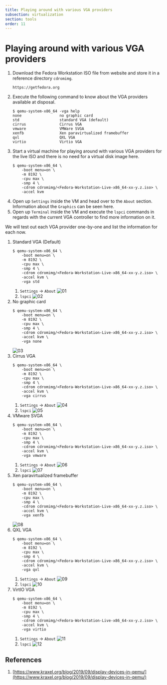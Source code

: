 ```yaml
---
title: Playing around with various VGA providers
subsection: virtualization
section: tools
order: 11
---
```


# Playing around with various VGA providers

1. Download the Fedora Workstation ISO file from website and store it in a reference directory `cdromimg`.
   ```
   https://getfedora.org
   ```
2. Execute the following command to know about the VGA providers available at disposal.
   ```console
   $ qemu-system-x86_64 -vga help
   none                 no graphic card
   std                  standard VGA (default)
   cirrus               Cirrus VGA
   vmware               VMWare SVGA
   xenfb                Xen paravirtualized framebuffer
   qxl                  QXL VGA
   virtio               Virtio VGA
   ```
3. Start a virtual machine for playing around with various VGA providers for the live ISO and there is no need for a virtual disk image here.
   ```console
   $ qemu-system-x86_64 \
       -boot menu=on \
       -m 8192 \
       -cpu max \
       -smp 4 \
       -cdrom cdromimg/<Fedora-Workstation-Live-x86_64-xx-y.z.iso> \
       -accel kvm
   ```
4. Open up `Settings` inside the VM and head over to the `About` section. Information about the `Graphics` can be seen here.
5. Open up `Terminal` inside the VM and execute the `lspci` commands in regards with the current VGA controller to find more information on it.

We will test out each VGA provider one-by-one and list the information for each now.

1. Standard VGA (Default)
   ```console
   $ qemu-system-x86_64 \
       -boot menu=on \
       -m 8192 \
       -cpu max \
       -smp 4 \
       -cdrom cdromimg/<Fedora-Workstation-Live-x86_64-xx-y.z.iso> \
       -accel kvm \
       -vga std
   ```
   1. `Settings` -> `About`
      ![01](/content/tools/virtualization/images/playing-around-with-various-vga-providers/01.png)
   2. `lspci`
      ![02](/content/tools/virtualization/images/playing-around-with-various-vga-providers/02.png)
2. No graphic card
   ```console
   $ qemu-system-x86_64 \
       -boot menu=on \
       -m 8192 \
       -cpu max \
       -smp 4 \
       -cdrom cdromimg/<Fedora-Workstation-Live-x86_64-xx-y.z.iso> \
       -accel kvm \
       -vga none
   ```
   ![03](/content/tools/virtualization/images/playing-around-with-various-vga-providers/03.png)
3. Cirrus VGA
   ```console
   $ qemu-system-x86_64 \
       -boot menu=on \
       -m 8192 \
       -cpu max \
       -smp 4 \
       -cdrom cdromimg/<Fedora-Workstation-Live-x86_64-xx-y.z.iso> \
       -accel kvm \
       -vga cirrus
   ```
   1. `Settings` -> `About`
      ![04](/content/tools/virtualization/images/playing-around-with-various-vga-providers/04.png)
   2. `lspci`
      ![05](/content/tools/virtualization/images/playing-around-with-various-vga-providers/05.png)
4. VMware SVGA
   ```console
   $ qemu-system-x86_64 \
       -boot menu=on \
       -m 8192 \
       -cpu max \
       -smp 4 \
       -cdrom cdromimg/<Fedora-Workstation-Live-x86_64-xx-y.z.iso> \
       -accel kvm \
       -vga vmware
   ```
   1. `Settings` -> `About`
      ![06](/content/tools/virtualization/images/playing-around-with-various-vga-providers/06.png)
   2. `lspci`
      ![07](/content/tools/virtualization/images/playing-around-with-various-vga-providers/07.png)
5. Xen paravirtualized framebuffer
   ```console
   $ qemu-system-x86_64 \
       -boot menu=on \
       -m 8192 \
       -cpu max \
       -smp 4 \
       -cdrom cdromimg/<Fedora-Workstation-Live-x86_64-xx-y.z.iso> \
       -accel kvm \
       -vga xenfb
   ```
   ![08](/content/tools/virtualization/images/playing-around-with-various-vga-providers/08.png)
6. QXL VGA
   ```console
   $ qemu-system-x86_64 \
       -boot menu=on \
       -m 8192 \
       -cpu max \
       -smp 4 \
       -cdrom cdromimg/<Fedora-Workstation-Live-x86_64-xx-y.z.iso> \
       -accel kvm \
       -vga qxl
   ```
   1. `Settings` -> `About`
      ![09](/content/tools/virtualization/images/playing-around-with-various-vga-providers/09.png)
   2. `lspci`
      ![10](/content/tools/virtualization/images/playing-around-with-various-vga-providers/10.png)
7. VirtIO VGA
   ```console
   $ qemu-system-x86_64 \
       -boot menu=on \
       -m 8192 \
       -cpu max \
       -smp 4 \
       -cdrom cdromimg/<Fedora-Workstation-Live-x86_64-xx-y.z.iso> \
       -accel kvm \
       -vga virtio
   ```
   1. `Settings` -> `About`
      ![11](/content/tools/virtualization/images/playing-around-with-various-vga-providers/11.png)
   2. `lspci`
      ![12](/content/tools/virtualization/images/playing-around-with-various-vga-providers/12.png)

## References
1. [https://www.kraxel.org/blog/2019/09/display-devices-in-qemu/](https://www.kraxel.org/blog/2019/09/display-devices-in-qemu/)
